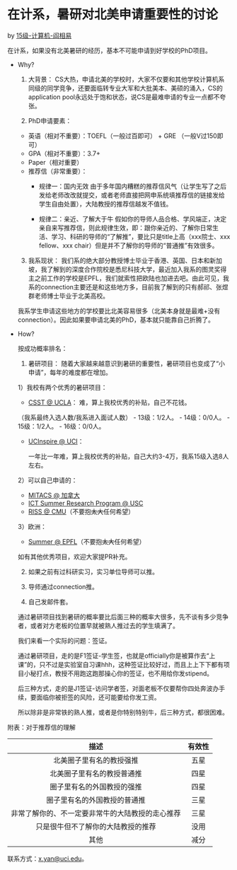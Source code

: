 # 在计系，暑研对北美申请重要性的讨论

by [15级-计算机-阎相易](个人申请总结/计算机科学与工程系/[US]-15-阎相易)

在计系，如果没有北美暑研的经历，基本不可能申请到好学校的PhD项目。

- Why?

  1. 大背景：
    CS大热，申请北美的学校时，大家不仅要和其他学校计算机系同级的同学竞争，还要面临转专业大军和大批美本、美硕的涌入，CS的application pool永远处于饱和状态，说CS是最难申请的专业一点都不夸张。

  2. PhD申请要素：
    - 英语（相对不重要）：TOEFL（一般过百即可） + GRE （一般V过150即可）
    - GPA（相对不重要）：3.7+
    - Paper（相对重要）
    - 推荐信（非常重要）：
      - 规律一：国内无效
      由于多年国内糟糕的推荐信风气（让学生写了之后发给老师改改就提交，或者老师直接把网申系统填推荐信的链接发给学生自由处置），大陆教授的推荐信越发不值钱。

      - 规律二：亲近、了解大于牛
      假如你的导师人品合格、学风端正，决定亲自来写推荐信，则此规律生效，即：跟你亲近的、了解你日常生活、学习、科研的导师的“了解推”，要比只是title上高（xxx院士、xxx fellow、xxx chair）但是并不了解你的导师的“普通推”有效很多。

  3. 我系现状：
    我们系的绝大部分教授博士毕业于香港、英国、日本和新加坡，我了解到的深度合作院校是悉尼科技大学，最近加入我系的图灵奖得主之前工作的学校是EPFL，我们就索性把欧陆也加进去吧。由此可见，我系的connection主要还是和这些地方多，目前我了解到的只有郝祁、张煜群老师博士毕业于北美高校。

    我系学生申请这些地方的学校要比北美容易很多（北美本身就是最难+没有connection）。因此如果要申请北美的PhD，基本就只能靠自己折腾了。

- How?

  按成功概率排名：

  1. 暑研项目：
    随着大家越来越意识到暑研的重要性，暑研项目也变成了“小申请”，每年的难度都在增加。

    1）我校有两个优秀的暑研项目：
    - [CSST @ UCLA](https://csst.ucla.edu/)：
      难，算上我校优秀的补贴，自己不花钱。

    （我系最终入选人数/我系进入面试人数）
      - 13级：1/2人。
      - 14级：0/0人。
      - 15级：1/2人。
      - 16级：0/0人。

    - [UCInspire @ UCI](https://sites.uci.edu/ucinspire/)：

      一年比一年难，算上我校优秀的补贴，自己大约3-4万，我系15级入选8人左右。

    2）可以自己申请的：
    - [MITACS @ 加拿大](https://www.mitacs.ca/en)
    - [ICT Summer Research Program @ USC](http://ict.usc.edu/academics/internships/)
    - [RISS @ CMU](https://riss.ri.cmu.edu/)（不要抱~~太大~~任何希望）

    3）欧洲：
    - [Summer @ EPFL](https://summer.epfl.ch/)（不要抱~~太大~~任何希望）

    如有其他优秀项目，欢迎大家提PR补充。

  2. 如果之前有过科研实习，实习单位导师可以推。

  3. 导师通过connection推。

  4. 自己发邮件套。

  通过暑研项目找到暑研的概率要比后面三种的概率大很多，先不谈有多少竞争者，或者对方老板的位置早就被熟人推过去的学生填满了。

  我们来看一个实际的问题：签证。

  通过暑研项目，走的是F1签证-学生签，也就是officially你是被算作去“上课”的，只不过是实验室自习课hhh，这种签证比较好过，而且上上下下都有项目小秘打点，教授不用跑这跑那操心你的签证，也不用给你发stipend。

  后三种方式，走的是J1签证-访问学者签，对面老板不仅要帮你四处奔波办手续，要面临你被拒签的风险，还可能要给你发工资。

  所以除非是非常铁的熟人推，或者是你特别特别牛，后三种方式，都很困难。



附表：对于推荐信的理解

| 描述 | 有效性 |           
| :---: | :---: |
| 北美圈子里有名的教授强推 | 五星 |
| 北美圈子里有名的教授普通推 | 四星 |
| 圈子里有名的外国教授的强推 | 四星 |
| 圈子里有名的外国教授的普通推 | 三星 |
| 非常了解你的、不一定要非常牛的大陆教授的走心推荐 | 三星 |
| 只是很牛但不了解你的大陆教授的推荐 | 没用 |
| 其他 | 减分 |

  联系方式：x.yan@uci.edu。
